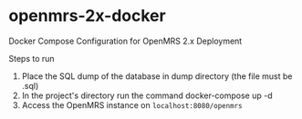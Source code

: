 # openmrs-2x-docker
Docker Compose Configuration for OpenMRS 2.x Deployment

Steps to run
1. Place the SQL dump of the database in dump directory (the file must be .sql)
2. In the project's directory run the command docker-compose up -d
3. Access the OpenMRS instance on `localhost:8080/openmrs`
